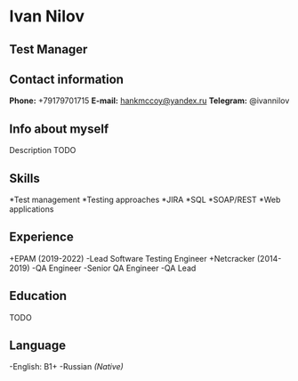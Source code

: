 # Ivan Nilov

## Test Manager

## Contact information
**Phone:** +79179701715
**E-mail:** hankmccoy@yandex.ru
**Telegram:** @ivannilov

## Info about myself
Description TODO

## Skills
*Test management
*Testing approaches
*JIRA
*SQL
*SOAP/REST
*Web applications

## Experience
+EPAM (2019-2022)
    -Lead Software Testing Engineer 
+Netcracker (2014-2019)
    -QA Engineer
    -Senior QA Engineer
    -QA Lead

## Education
TODO

## Language
-English: B1+
-Russian *(Native)*